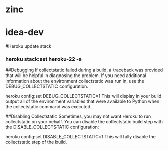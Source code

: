 # zinc
# idea-dev


#Heroku update stack
### heroku stack:set heroku-22 -a


##Debugging
If collectstatic failed during a build, a traceback was provided that will be helpful in diagnosing the problem. If you need additional information about the environment collectstatic was run in, use the DEBUG_COLLECTSTATIC configuration.

heroku config:set DEBUG_COLLECTSTATIC=1
This will display in your build output all of the environment variables that were available to Python when the collectstatic command was executed.

##Disabling Collectstatic
Sometimes, you may not want Heroku to run collectstatic on your behalf. You can disable the collectstatic build step with the DISABLE_COLLECTSTATIC configuration:

heroku config:set DISABLE_COLLECTSTATIC=1
This will fully disable the collectstatic step of the build.